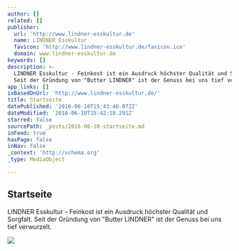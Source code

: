 ```yaml
---
author: []
related: []
publisher:
  url: 'http://www.lindner-esskultur.de'
  name: LINDNER Esskultur
  favicon: 'http://www.lindner-esskultur.de/favicon.ico'
  domain: www.lindner-esskultur.de
keywords: []
description: >-
  LINDNER Esskultur - Feinkost ist ein Ausdruck höchster Qualität und Sorgfalt.
  Seit der Gründung von "Butter LINDNER" ist der Genuss bei uns tief verwurzelt.
app_links: []
isBasedOnUrl: 'http://www.lindner-esskultur.de/'
title: Startseite
datePublished: '2016-06-10T15:43:46.072Z'
dateModified: '2016-06-10T15:42:18.291Z'
starred: false
sourcePath: _posts/2016-06-10-startseite.md
inFeed: true
hasPage: false
inNav: false
_context: 'http://schema.org'
_type: MediaObject

---
```

<article style=""><h1>Startseite</h1><p>LINDNER Esskultur - Feinkost ist ein Ausdruck höchster Qualität und Sorgfalt. Seit der Gründung von "Butter LINDNER" ist der Genuss bei uns tief verwurzelt.</p><img src="http://www.lindner-esskultur.de/wp-content/themes/lindner2014/img/wallpaper/lindnerbg.jpg" /></article>